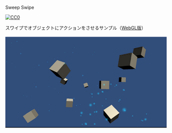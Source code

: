 Sweep Swipe

[![CC0](http://img.shields.io/badge/license-CC0-blue.svg?style=flat-square)](COPYING.txt)

スワイプでオブジェクトにアクションをさせるサンプル（[WebGL版](http://c3-hoge-fuga-piyo.github.io/SweepSwipe/)）

![Screenshot](image.png)
